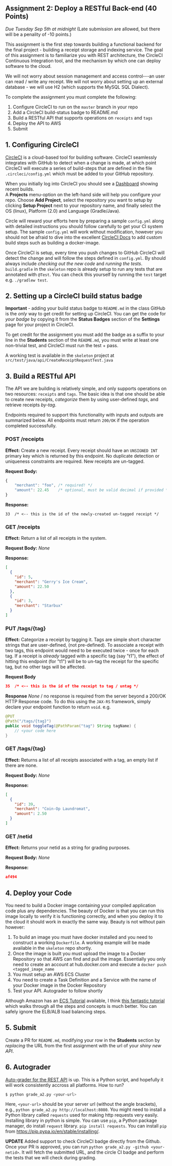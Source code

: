 Assignment 2: Deploy a RESTful Back-end (40 Points)
---
*Due Tuesday Sep 5th at midnight*  (Late submission are allowed, but there will be a penality of -10 points.)

This assignment is the first step towards building a functional backend for
the final project - building a receipt storage and indexing service.  The goal of this assignment 
is to familiarize you with REST architecture, the CircleCI Continuous Integration tool, and 
the mechanism by which one can deploy software to the cloud.

We will not worry about session management and access control---an user can read / write any receipt. 
We will not worry about setting up an external database - we will use H2 (which 
supports the MySQL SQL Dialect).

To complete the assignment you must complete the following:
1. Configure CircleCI to run on the `master` branch in your repo
2. Add a CircleCI build-status badge to README.md
3. Build a RESTful API that supports operations on `receipts` and `tags`
4. Deploy the API to AWS
5. Submit

## 1. Configuring CircleCI
[CircleCI](http://circleci.com/) is a cloud-based tool for building software.  CircleCI seamlessly integrates with 
GitHub to detect when a change is made, at which point CircleCI will execute a series of build-steps that are 
defined in the file `.circleci/config.yml` which must be added to your GitHub repository. 

When you initially log into CircleCI you should see a [Dashboard](https://circleci.com/dashboard) showing recent builds.  
A **Projects** menu-option on the left-hand side will help you configure your repo.  Choose 
**Add Project**, select the repository you want to setup by clicking **Setup Project** next to your repository name, and 
finally select the OS (linux), Platform (2.0) and Language (Gradle/Java).  

Circle will reward your efforts here by preparing a sample `config.yml` along with detailed instructions you should 
follow carefully to get your CI system setup.  The sample `config.yml` will work without modification, however you 
should not be afraid to dive into the excellent [CircleCI Docs](https://circleci.com/docs/2.0/) to add custom 
build steps such as building a docker-image.

Once CircleCI is setup, every time you push changes to GitHub CircleCI will detect the change and will follow the steps
defined in `config.yml`.  By should always include *checking out the new code* and *running the tests*.  `build.gradle` 
in the `skeleton` repo is already setup to run any tests that are annotated with `@Test`.  You can check this yourself 
by running the `test` target e.g. `./gradlew test`.  

## 2. Setting up a CircleCI build status badge
**Important** - adding your build status badge to `README.md` in the class GitHub is the *only* way to get credit for 
setting up CircleCI.  You can get the code for *your badge* by copying it from the **Status Badges** section of the 
**Settings** page for your project in CircleCI.  

To get credit for the assignment you must add the badge as a suffix to your line in the **Students** section 
of the `README.md`, you must write at least one non-trivial test, and CircleCI must run the test + pass.

A working test is available in the `skeleton` project at `src/test/java/api/CreateReceiptRequestTest.java`

## 3. Build a RESTful API 
The API we are building is relatively simple, and only supports operations on two 
resources: `receipts` and `tags`.  The basic idea is that one should be able to create new 
receipts, *categorize* them by using user-defined *tags*, and retrieve receipts *by-tag*. 
 
Endpoints required to support this functionality with inputs and outputs are summarized below.  All endpoints must 
return `200/OK` if the operation completed successfully.
 
### POST /receipts
**Effect:** Create a new receipt.  Every receipt should have an `UNSIGNED INT` primary key which 
is returned by this endpoint. No duplicate detection or uniqueness constraints are required.  New 
receipts are un-tagged. 

**Request Body:**
```javascript
{
    "merchant": "foo", /* required! */
    "amount": 22.45    /* optional, must be valid decimal if provided */
}
```
**Response:**
```
33  /* <-- this is the id of the newly-created un-tagged receipt */
```
 
### GET /receipts
**Effect:** Return a list of all receipts in the system.  

**Request Body:**
*None*

**Response:**
```json
[
  {
    "id": 5,
    "merchant": "Gerry's Ice Cream",
    "amount": 22.50
  },
  {
    "id": 3,
    "merchant": "Starbux"
  }
]
```

### PUT /tags/{tag}
**Effect:** Categorize a receipt by tagging it.  Tags are simple short character strings that are user-defined, 
(not pre-defined). To associate a receipt with two tags, this endpoint would need to be executed twice - once for each tag.  If a receipt is *already* tagged with a specific tag (say "t1"), the effect of hitting this endpoint (for "t1") will be to un-tag the receipt for the specific tag, but no other tags will be affected. 

**Request Body**
```json
35  /* <-- this is the id of the receipt to tag / untag */
```

**Response**
*None* / no response is required from the server beyond a 200/OK HTTP Response code.  To do this using 
the `JAX-RS` framework, simply declare your endpoint function to return `void`.  e.g.

```java
@PUT
@Path("/tags/{tag}")
public void toggleTag(@PathParam("tag") String tagName) {
    // <your code here
}

```

### GET /tags/{tag}
**Effect:** Returns a list of all receipts associated with a tag, an empty list if there are none.

**Request Body:** *None*

**Response:**
```json
[
  {
    "id": 39,
    "merchant": "Coin-Op Laundromat",
    "amount": 2.50
  }
]
```


### GET /netid
**Effect:** Returns your netid as a string for grading purposes.

**Request Body:** *None*

**Response:**
```json
af494
```


## 4. Deploy your Code
You need to build a Docker image containing your compiled application code plus any dependencies.  The beauty of 
Docker is that you can run this image locally to verify it is functioning correctly, and when you deploy it to the 
cloud it should work in exactly the same way.  Beauty is not without pain however: 
1. To build an image you must have docker installed and you need to 
construct a working `Dockerfile`.  A working example will be made available 
in the `skeleton` repo shortly.  
2. Once the image is built you must upload the image to a Docker Repository so that AWS can find and pull the image.
Essentially you only need to create an account at hub.docker.com and execute a `docker push <tagged_image_name`
3. You must setup an AWS ECS Cluster
4. You need to create a Task Definition and a Service with the name of your Docker image in the Docker Repository 
5. Test your API.  Autograder to follow shortly

Although Amazon has an [ECS Tutorial](http://docs.aws.amazon.com/AmazonECS/latest/developerguide/ECS_GetStarted.html) 
available, I think [this fantastic tutorial](https://start.jcolemorrison.com/the-hitchhikers-guide-to-aws-ecs-and-docker/#summary-docker-analogy)
which walks through all the steps and concepts is much better.  You can safely ignore the ELB/ALB load balancing steps. 

## 5. Submit
Create a PR for `README.md`, modifying your row in the **Students** section by *replacing* the URL from the first assignment with the url of your *shiny new API*.

## 6. Autograder

[Auto-grader for the REST API](grade_a2.py) is up. This is a Python script, and hopefully it will work consistently 
accross all platforms. How to run?
```bash
$ python grade_a2.py <your-url>
```
Here, `<your-url>` should be your server url (without the angle brackets), e.g., 
`python grade_a2.py http://localhost:8080`. 
You might need to install a Python library called `requests` used for making http requests very easily. 
Installing library in python is simple. You can use `pip`, a Python package manager, do install `request` library.
`pip install requests`. You can install `pip` from https://pip.pypa.io/en/stable/installing/.

<!-- (I will update this script to check the CircleCI badge too. So, stay tuned.)-->
**UPDATE**
Added support to check CircleCI badge directly from the Github. Once your PR is approved, you can
run `python grade_a2.py -github <your-netid>`.  It will fetch the submitted URL, and the circle CI
badge and perform the tests that we will check during grading.



